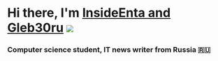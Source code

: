 # Hi there, I'm [InsideEnta and Gleb30ru](https://insideenta.42web.io/) ![](https://github.com/blackcater/blackcater/raw/main/images/Hi.gif) 
### Computer science student, IT news writer from Russia 🇷🇺
